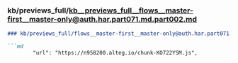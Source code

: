 ### kb/previews_full/kb__previews_full__flows__master-first__master-only@auth.har.part071.md.part002.md

```md
### kb/previews_full/flows__master-first__master-only@auth.har.part071.md (part 002)

```md
        "url": "https://n958200.alteg.io/chunk-KO722YSM.js",
   
```

```

```
